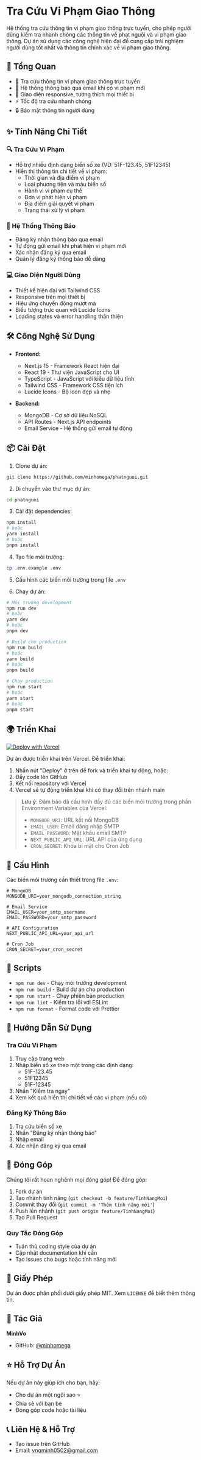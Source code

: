 # Tra Cứu Vi Phạm Giao Thông

Hệ thống tra cứu thông tin vi phạm giao thông trực tuyến, cho phép người dùng kiểm tra nhanh chóng các thông tin về phạt nguội và vi phạm giao thông. Dự án sử dụng các công nghệ hiện đại để cung cấp trải nghiệm người dùng tốt nhất và thông tin chính xác về vi phạm giao thông.

## 🌟 Tổng Quan

- 🚀 Tra cứu thông tin vi phạm giao thông trực tuyến
- 🔔 Hệ thống thông báo qua email khi có vi phạm mới
- 📱 Giao diện responsive, tương thích mọi thiết bị
- ⚡ Tốc độ tra cứu nhanh chóng
- 🔒 Bảo mật thông tin người dùng

## ✨ Tính Năng Chi Tiết

### 🔍 Tra Cứu Vi Phạm
- Hỗ trợ nhiều định dạng biển số xe (VD: 51F-123.45, 51F12345)
- Hiển thị thông tin chi tiết về vi phạm:
  - Thời gian và địa điểm vi phạm
  - Loại phương tiện và màu biển số
  - Hành vi vi phạm cụ thể
  - Đơn vị phát hiện vi phạm
  - Địa điểm giải quyết vi phạm
  - Trạng thái xử lý vi phạm

### 📧 Hệ Thống Thông Báo
- Đăng ký nhận thông báo qua email
- Tự động gửi email khi phát hiện vi phạm mới
- Xác nhận đăng ký qua email
- Quản lý đăng ký thông báo dễ dàng

### 💻 Giao Diện Người Dùng
- Thiết kế hiện đại với Tailwind CSS
- Responsive trên mọi thiết bị
- Hiệu ứng chuyển động mượt mà
- Biểu tượng trực quan với Lucide Icons
- Loading states và error handling thân thiện

## 🛠️ Công Nghệ Sử Dụng

- **Frontend:**
  - Next.js 15 - Framework React hiện đại
  - React 19 - Thư viện JavaScript cho UI
  - TypeScript - JavaScript với kiểu dữ liệu tĩnh
  - Tailwind CSS - Framework CSS tiện ích
  - Lucide Icons - Bộ icon đẹp và nhẹ

- **Backend:**
  - MongoDB - Cơ sở dữ liệu NoSQL
  - API Routes - Next.js API endpoints
  - Email Service - Hệ thống gửi email tự động

## 📦 Cài Đặt

1. Clone dự án:
```bash
git clone https://github.com/minhomega/phatnguoi.git
```

2. Di chuyển vào thư mục dự án:
```bash
cd phatnguoi
```

3. Cài đặt dependencies:
```bash
npm install
# hoặc
yarn install
# hoặc
pnpm install
```

4. Tạo file môi trường:
```bash
cp .env.example .env
```

5. Cấu hình các biến môi trường trong file `.env`

6. Chạy dự án:

```bash
# Môi trường development
npm run dev
# hoặc
yarn dev
# hoặc
pnpm dev

# Build cho production
npm run build
# hoặc
yarn build
# hoặc
pnpm build

# Chạy production
npm run start
# hoặc
yarn start
# hoặc
pnpm start
```

## 🌍 Triển Khai

[![Deploy with Vercel](https://vercel.com/button)](https://vercel.com/new/clone?repository-url=https%3A%2F%2Fgithub.com%2Fminhomega%2Fphatnguoi&env=MONGODB_URI,EMAIL_USER,EMAIL_PASSWORD,NEXT_PUBLIC_API_URL,CRON_SECRET&project-name=phatnguoi&repository-name=phatnguoi)

Dự án được triển khai trên Vercel. Để triển khai:

1. Nhấn nút "Deploy" ở trên để fork và triển khai tự động, hoặc:
2. Đẩy code lên GitHub
3. Kết nối repository với Vercel
4. Vercel sẽ tự động triển khai khi có thay đổi trên nhánh main

> **Lưu ý**: Đảm bảo đã cấu hình đầy đủ các biến môi trường trong phần Environment Variables của Vercel:
> - `MONGODB_URI`: URL kết nối MongoDB
> - `EMAIL_USER`: Email đăng nhập SMTP
> - `EMAIL_PASSWORD`: Mật khẩu email SMTP
> - `NEXT_PUBLIC_API_URL`: URL API của ứng dụng
> - `CRON_SECRET`: Khóa bí mật cho Cron Job

## 🔧 Cấu Hình

Các biến môi trường cần thiết trong file `.env`:

```env
# MongoDB
MONGODB_URI=your_mongodb_connection_string

# Email Service
EMAIL_USER=your_smtp_username
EMAIL_PASSWORD=your_smtp_password

# API Configuration
NEXT_PUBLIC_API_URL=your_api_url

# Cron Job
CRON_SECRET=your_cron_secret
```

## 🔧 Scripts

- `npm run dev` - Chạy môi trường development
- `npm run build` - Build dự án cho production
- `npm run start` - Chạy phiên bản production
- `npm run lint` - Kiểm tra lỗi với ESLint
- `npm run format` - Format code với Prettier

## 📝 Hướng Dẫn Sử Dụng

### Tra Cứu Vi Phạm
1. Truy cập trang web
2. Nhập biển số xe theo một trong các định dạng:
   - 51F-123.45
   - 51F12345
   - 51F-12345
3. Nhấn "Kiểm tra ngay"
4. Xem kết quả hiển thị chi tiết về các vi phạm (nếu có)

### Đăng Ký Thông Báo
1. Tra cứu biển số xe
2. Nhấn "Đăng ký nhận thông báo"
3. Nhập email
4. Xác nhận đăng ký qua email

## 🤝 Đóng Góp

Chúng tôi rất hoan nghênh mọi đóng góp! Để đóng góp:

1. Fork dự án
2. Tạo nhánh tính năng (`git checkout -b feature/TinhNangMoi`)
3. Commit thay đổi (`git commit -m 'Thêm tính năng mới'`)
4. Push lên nhánh (`git push origin feature/TinhNangMoi`)
5. Tạo Pull Request

### Quy Tắc Đóng Góp
- Tuân thủ coding style của dự án
- Cập nhật documentation khi cần
- Tạo issues cho bugs hoặc tính năng mới

## 📄 Giấy Phép

Dự án được phân phối dưới giấy phép MIT. Xem `LICENSE` để biết thêm thông tin.

## 👤 Tác Giả

**MinhVo**
- GitHub: [@minhomega](https://github.com/minhomega)

## ⭐️ Hỗ Trợ Dự Án

Nếu dự án này giúp ích cho bạn, hãy:
- Cho dự án một ngôi sao ⭐️
- Chia sẻ với bạn bè
- Đóng góp code hoặc tài liệu

## 📞 Liên Hệ & Hỗ Trợ

- Tạo issue trên GitHub
- Email: vnqminh0502@gmail.com
